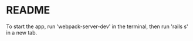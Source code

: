 # README

To start the app, run 'webpack-server-dev' in the terminal, then run 'rails s' in a new tab. 
